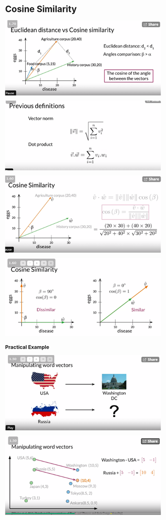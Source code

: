 # Cosine Similarity

![](.gitbook/assets/image.png)

![](.gitbook/assets/image%20%282%29.png)

![](.gitbook/assets/image%20%289%29.png)

![](.gitbook/assets/image%20%2810%29.png)

### Practical Example

![](.gitbook/assets/image%20%2814%29.png)

![](.gitbook/assets/image%20%2811%29.png)




